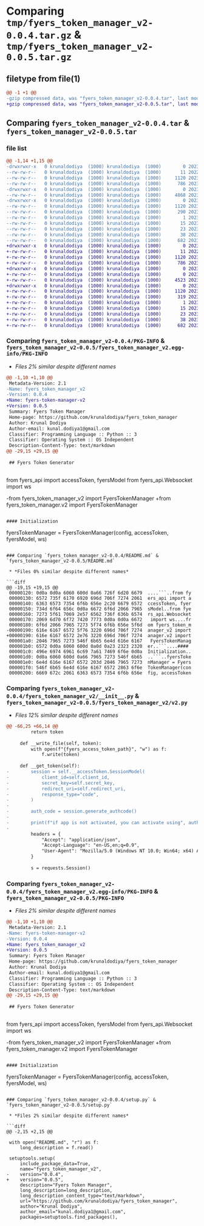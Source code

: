 # Comparing `tmp/fyers_token_manager_v2-0.0.4.tar.gz` & `tmp/fyers_token_manager_v2-0.0.5.tar.gz`

## filetype from file(1)

```diff
@@ -1 +1 @@
-gzip compressed data, was "fyers_token_manager_v2-0.0.4.tar", last modified: Wed May 10 05:10:53 2023, max compression
+gzip compressed data, was "fyers_token_manager_v2-0.0.5.tar", last modified: Wed May 10 05:20:42 2023, max compression
```

## Comparing `fyers_token_manager_v2-0.0.4.tar` & `fyers_token_manager_v2-0.0.5.tar`

### file list

```diff
@@ -1,14 +1,15 @@
-drwxrwxr-x   0 krunaldodiya  (1000) krunaldodiya  (1000)        0 2023-05-10 05:10:53.951569 fyers_token_manager_v2-0.0.4/
--rw-rw-r--   0 krunaldodiya  (1000) krunaldodiya  (1000)       11 2022-10-12 11:09:01.000000 fyers_token_manager_v2-0.0.4/LICENSE
--rw-rw-r--   0 krunaldodiya  (1000) krunaldodiya  (1000)     1120 2023-05-10 05:10:53.951569 fyers_token_manager_v2-0.0.4/PKG-INFO
--rw-rw-r--   0 krunaldodiya  (1000) krunaldodiya  (1000)      786 2023-05-10 04:19:57.000000 fyers_token_manager_v2-0.0.4/README.md
-drwxrwxr-x   0 krunaldodiya  (1000) krunaldodiya  (1000)        0 2023-05-10 05:10:53.947569 fyers_token_manager_v2-0.0.4/fyers_token_manager_v2/
--rw-rw-r--   0 krunaldodiya  (1000) krunaldodiya  (1000)     4868 2023-05-10 05:10:03.000000 fyers_token_manager_v2-0.0.4/fyers_token_manager_v2/__init__.py
-drwxrwxr-x   0 krunaldodiya  (1000) krunaldodiya  (1000)        0 2023-05-10 05:10:53.947569 fyers_token_manager_v2-0.0.4/fyers_token_manager_v2.egg-info/
--rw-rw-r--   0 krunaldodiya  (1000) krunaldodiya  (1000)     1120 2023-05-10 05:10:53.000000 fyers_token_manager_v2-0.0.4/fyers_token_manager_v2.egg-info/PKG-INFO
--rw-rw-r--   0 krunaldodiya  (1000) krunaldodiya  (1000)      290 2023-05-10 05:10:53.000000 fyers_token_manager_v2-0.0.4/fyers_token_manager_v2.egg-info/SOURCES.txt
--rw-rw-r--   0 krunaldodiya  (1000) krunaldodiya  (1000)        1 2023-05-10 05:10:53.000000 fyers_token_manager_v2-0.0.4/fyers_token_manager_v2.egg-info/dependency_links.txt
--rw-rw-r--   0 krunaldodiya  (1000) krunaldodiya  (1000)       15 2023-05-10 05:10:53.000000 fyers_token_manager_v2-0.0.4/fyers_token_manager_v2.egg-info/requires.txt
--rw-rw-r--   0 krunaldodiya  (1000) krunaldodiya  (1000)       23 2023-05-10 05:10:53.000000 fyers_token_manager_v2-0.0.4/fyers_token_manager_v2.egg-info/top_level.txt
--rw-rw-r--   0 krunaldodiya  (1000) krunaldodiya  (1000)       38 2023-05-10 05:10:53.951569 fyers_token_manager_v2-0.0.4/setup.cfg
--rw-rw-r--   0 krunaldodiya  (1000) krunaldodiya  (1000)      682 2023-05-10 05:10:45.000000 fyers_token_manager_v2-0.0.4/setup.py
+drwxrwxr-x   0 krunaldodiya  (1000) krunaldodiya  (1000)        0 2023-05-10 05:20:42.141628 fyers_token_manager_v2-0.0.5/
+-rw-rw-r--   0 krunaldodiya  (1000) krunaldodiya  (1000)       11 2022-10-12 11:09:01.000000 fyers_token_manager_v2-0.0.5/LICENSE
+-rw-rw-r--   0 krunaldodiya  (1000) krunaldodiya  (1000)     1120 2023-05-10 05:20:42.141628 fyers_token_manager_v2-0.0.5/PKG-INFO
+-rw-rw-r--   0 krunaldodiya  (1000) krunaldodiya  (1000)      786 2023-05-10 05:19:02.000000 fyers_token_manager_v2-0.0.5/README.md
+drwxrwxr-x   0 krunaldodiya  (1000) krunaldodiya  (1000)        0 2023-05-10 05:20:42.141628 fyers_token_manager_v2-0.0.5/fyers_token_manager_v2/
+-rw-rw-r--   0 krunaldodiya  (1000) krunaldodiya  (1000)        0 2023-05-10 05:18:24.000000 fyers_token_manager_v2-0.0.5/fyers_token_manager_v2/__init__.py
+-rw-rw-r--   0 krunaldodiya  (1000) krunaldodiya  (1000)     4523 2023-05-10 05:18:34.000000 fyers_token_manager_v2-0.0.5/fyers_token_manager_v2/v2.py
+drwxrwxr-x   0 krunaldodiya  (1000) krunaldodiya  (1000)        0 2023-05-10 05:20:42.141628 fyers_token_manager_v2-0.0.5/fyers_token_manager_v2.egg-info/
+-rw-rw-r--   0 krunaldodiya  (1000) krunaldodiya  (1000)     1120 2023-05-10 05:20:42.000000 fyers_token_manager_v2-0.0.5/fyers_token_manager_v2.egg-info/PKG-INFO
+-rw-rw-r--   0 krunaldodiya  (1000) krunaldodiya  (1000)      319 2023-05-10 05:20:42.000000 fyers_token_manager_v2-0.0.5/fyers_token_manager_v2.egg-info/SOURCES.txt
+-rw-rw-r--   0 krunaldodiya  (1000) krunaldodiya  (1000)        1 2023-05-10 05:20:42.000000 fyers_token_manager_v2-0.0.5/fyers_token_manager_v2.egg-info/dependency_links.txt
+-rw-rw-r--   0 krunaldodiya  (1000) krunaldodiya  (1000)       15 2023-05-10 05:20:42.000000 fyers_token_manager_v2-0.0.5/fyers_token_manager_v2.egg-info/requires.txt
+-rw-rw-r--   0 krunaldodiya  (1000) krunaldodiya  (1000)       23 2023-05-10 05:20:42.000000 fyers_token_manager_v2-0.0.5/fyers_token_manager_v2.egg-info/top_level.txt
+-rw-rw-r--   0 krunaldodiya  (1000) krunaldodiya  (1000)       38 2023-05-10 05:20:42.141628 fyers_token_manager_v2-0.0.5/setup.cfg
+-rw-rw-r--   0 krunaldodiya  (1000) krunaldodiya  (1000)      682 2023-05-10 05:20:32.000000 fyers_token_manager_v2-0.0.5/setup.py
```

### Comparing `fyers_token_manager_v2-0.0.4/PKG-INFO` & `fyers_token_manager_v2-0.0.5/fyers_token_manager_v2.egg-info/PKG-INFO`

 * *Files 2% similar despite different names*

```diff
@@ -1,10 +1,10 @@
 Metadata-Version: 2.1
-Name: fyers_token_manager_v2
-Version: 0.0.4
+Name: fyers-token-manager-v2
+Version: 0.0.5
 Summary: Fyers Token Manager
 Home-page: https://github.com/krunaldodiya/fyers_token_manager
 Author: Krunal Dodiya
 Author-email: kunal.dodiya1@gmail.com
 Classifier: Programming Language :: Python :: 3
 Classifier: Operating System :: OS Independent
 Description-Content-Type: text/markdown
@@ -29,15 +29,15 @@
 
 ## Fyers Token Generator
 
 ```
 from fyers_api import accessToken, fyersModel
 from fyers_api.Websocket import ws
 
-from fyers_token_manager_v2 import FyersTokenManager
+from fyers_token_manager.v2 import FyersTokenManager
 ```
 
 #### Initialization
 
 ```
 fyersTokenManager = FyersTokenManager(config, accessToken, fyersModel, ws)
```

### Comparing `fyers_token_manager_v2-0.0.4/README.md` & `fyers_token_manager_v2-0.0.5/README.md`

 * *Files 0% similar despite different names*

```diff
@@ -19,15 +19,15 @@
 00000120: 0d0a 0d0a 6060 600d 0a66 726f 6d20 6679  ....```..from fy
 00000130: 6572 735f 6170 6920 696d 706f 7274 2061  ers_api import a
 00000140: 6363 6573 7354 6f6b 656e 2c20 6679 6572  ccessToken, fyer
 00000150: 734d 6f64 656c 0d0a 6672 6f6d 2066 7965  sModel..from fye
 00000160: 7273 5f61 7069 2e57 6562 736f 636b 6574  rs_api.Websocket
 00000170: 2069 6d70 6f72 7420 7773 0d0a 0d0a 6672   import ws....fr
 00000180: 6f6d 2066 7965 7273 5f74 6f6b 656e 5f6d  om fyers_token_m
-00000190: 616e 6167 6572 5f76 3220 696d 706f 7274  anager_v2 import
+00000190: 616e 6167 6572 2e76 3220 696d 706f 7274  anager.v2 import
 000001a0: 2046 7965 7273 546f 6b65 6e4d 616e 6167   FyersTokenManag
 000001b0: 6572 0d0a 6060 600d 0a0d 0a23 2323 2320  er..```....#### 
 000001c0: 496e 6974 6961 6c69 7a61 7469 6f6e 0d0a  Initialization..
 000001d0: 0d0a 6060 600d 0a66 7965 7273 546f 6b65  ..```..fyersToke
 000001e0: 6e4d 616e 6167 6572 203d 2046 7965 7273  nManager = Fyers
 000001f0: 546f 6b65 6e4d 616e 6167 6572 2863 6f6e  TokenManager(con
 00000200: 6669 672c 2061 6363 6573 7354 6f6b 656e  fig, accessToken
```

### Comparing `fyers_token_manager_v2-0.0.4/fyers_token_manager_v2/__init__.py` & `fyers_token_manager_v2-0.0.5/fyers_token_manager_v2/v2.py`

 * *Files 12% similar despite different names*

```diff
@@ -66,25 +66,14 @@
         return token
 
     def __write_file(self, token):
         with open(f"{fyers_access_token_path}", "w") as f:
             f.write(token)
 
     def __get_token(self):
-        session = self.__accessToken.SessionModel(
-            client_id=self.client_id,
-            secret_key=self.secret_key,
-            redirect_uri=self.redirect_uri,
-            response_type="code",
-        )
-
-        auth_code = session.generate_authcode()
-
-        print(f"if app is not activated, you can activate using", auth_code)
-
         headers = {
             "Accept": "application/json",
             "Accept-Language": "en-US,en;q=0.9",
             "User-Agent": "Mozilla/5.0 (Windows NT 10.0; Win64; x64) AppleWebKit/537.36 (KHTML, like Gecko) Chrome/112.0.0.0 Safari/537.36",
         }
 
         s = requests.Session()
```

### Comparing `fyers_token_manager_v2-0.0.4/fyers_token_manager_v2.egg-info/PKG-INFO` & `fyers_token_manager_v2-0.0.5/PKG-INFO`

 * *Files 2% similar despite different names*

```diff
@@ -1,10 +1,10 @@
 Metadata-Version: 2.1
-Name: fyers-token-manager-v2
-Version: 0.0.4
+Name: fyers_token_manager_v2
+Version: 0.0.5
 Summary: Fyers Token Manager
 Home-page: https://github.com/krunaldodiya/fyers_token_manager
 Author: Krunal Dodiya
 Author-email: kunal.dodiya1@gmail.com
 Classifier: Programming Language :: Python :: 3
 Classifier: Operating System :: OS Independent
 Description-Content-Type: text/markdown
@@ -29,15 +29,15 @@
 
 ## Fyers Token Generator
 
 ```
 from fyers_api import accessToken, fyersModel
 from fyers_api.Websocket import ws
 
-from fyers_token_manager_v2 import FyersTokenManager
+from fyers_token_manager.v2 import FyersTokenManager
 ```
 
 #### Initialization
 
 ```
 fyersTokenManager = FyersTokenManager(config, accessToken, fyersModel, ws)
```

### Comparing `fyers_token_manager_v2-0.0.4/setup.py` & `fyers_token_manager_v2-0.0.5/setup.py`

 * *Files 2% similar despite different names*

```diff
@@ -2,15 +2,15 @@
 
 with open("README.md", "r") as f:
     long_description = f.read()
 
 setuptools.setup(
     include_package_data=True,
     name="fyers_token_manager_v2",
-    version="0.0.4",
+    version="0.0.5",
     description="Fyers Token Manager",
     long_description=long_description,
     long_description_content_type="text/markdown",
     url="https://github.com/krunaldodiya/fyers_token_manager",
     author="Krunal Dodiya",
     author_email="kunal.dodiya1@gmail.com",
     packages=setuptools.find_packages(),
```

